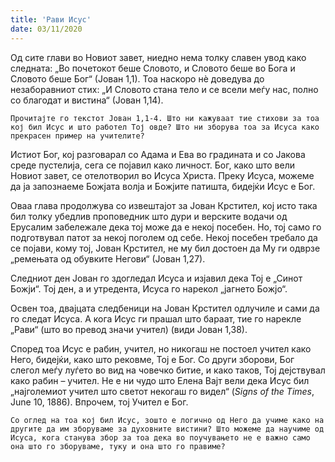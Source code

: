 ```yaml
---
title: 'Рави Исус'
date: 03/11/2020
---
```


Од сите глави во Новиот завет, ниедно нема толку славен увод како следната: „Во почетокот беше Словото, и Словото беше во Бога и Слoвото беше Бог“ (Јован 1,1). Тоа наскоро нѐ доведува до незаборавниот стих: „И Словото стана тело и се всели меѓу нас, полно со благодат и вистина“ (Јован 1,14).

`Прочитајте го текстот Јован 1,1-4. Што ни кажуваат тие стихови за тоа кој бил Исус и што работел Тој овде? Што ни зборува тоа за Исуса како прекрасен пример на учителите?`

Истиот Бог, кој разговарал со Адама и Ева во градината и со Јакова среде пустелија, сега се појавил како личност. Бог, како што вели Новиот завет, се отелотворил во Исуса Христа. Преку Исуса, можеме да ја запознаеме Божјата волја и Божјите патишта, бидејќи Исус е Бог.

Оваа глава продолжува со извештајот за Јован Крстител, кој исто така бил толку убедлив проповедник што дури и верските водачи од Ерусалим забележале дека тој може да е некој посебен. Но, тој само го подготвувал патот за некој поголем од себе. Некој посебен требало да се појави, кому тој, Јован Крстител, не му бил достоен да Му ги одврзе „ремењата од обувките Негови“ (Јован 1,27).

Следниот ден Јован го здогледал Исуса и изјавил дека Тој е „Синот Божји“. Тој ден, а и утредента, Исуса го нарекол „јагнето Божјо“.

Освен тоа, двајцата следбеници на Јован Крстител одлучиле и сами да го следат Исуса. А кога Исус ги прашал што бараат, тие го нарекле „Рави“ (што во превод значи учител) (види Јован 1,38).

Според тоа Исус е рабин, учител, но никогаш не постоел учител како Него, бидејќи, како што рековме, Тој е Бог. Со други зборови, Бог слегол меѓу луѓето во вид на човечко битие, и како таков, Тој дејствувал како рабин – учител. Не е ни чудо што Елена Вајт вели дека Исус бил „најголемиот учител што светот некогаш го видел“ (*Signs of the Times*, Јunе 10, 1886). Впрочем, тој Учител е Бог.

`Со оглед на тоа кој бил Исус, зошто е логично од Него да учиме како на другите да им зборуваме за духовните вистини? Што можеме да научиме од Исуса, кога станува збор за тоа дека во поучувањето не е важно само она што го зборуваме, туку и она што го правиме?`